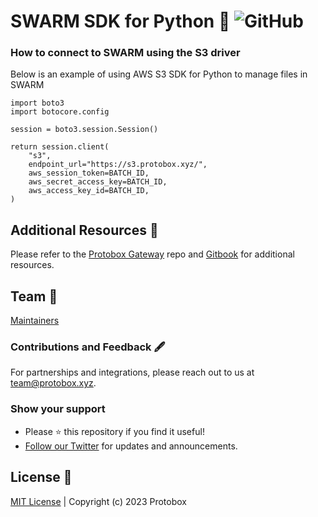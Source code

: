# SWARM SDK for Python :honeybee: ![GitHub](https://img.shields.io/github/license/protobox-xyz/swarm-sdk?style=plastic)

### How to connect to SWARM using the S3 driver

Below is an example of using AWS S3 SDK for Python to manage files in SWARM

~~~~
import boto3
import botocore.config

session = boto3.session.Session()

return session.client(
    "s3",
    endpoint_url="https://s3.protobox.xyz/",
    aws_session_token=BATCH_ID,
    aws_secret_access_key=BATCH_ID,
    aws_access_key_id=BATCH_ID,
)
~~~~

## Additional Resources 📙
Please refer to the [Protobox Gateway](https://github.com/Protobox-xyz/protobox-gateway) repo and [Gitbook](https://docs.protobox.xyz/resources/) for additional resources.

## Team 👥
[Maintainers](https://github.com/orgs/Protobox-xyz/people)

### Contributions and Feedback 🖋️
For partnerships and integrations, please reach out to us at team@protobox.xyz.

### Show your support
+ Please ⭐️ this repository if you find it useful!
+ [Follow our Twitter](https://twitter.com/protobox_xyz) for updates and announcements.

## License 📜
[MIT License](https://github.com/Protobox-xyz/swarm-sdk/blob/main/LICENSE) | Copyright (c) 2023 Protobox
